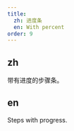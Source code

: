 ```yaml
---
title:
  zh: 进度条
  en: With percent
order: 9
---
```


## zh

带有进度的步骤条。

## en

Steps with progress.
